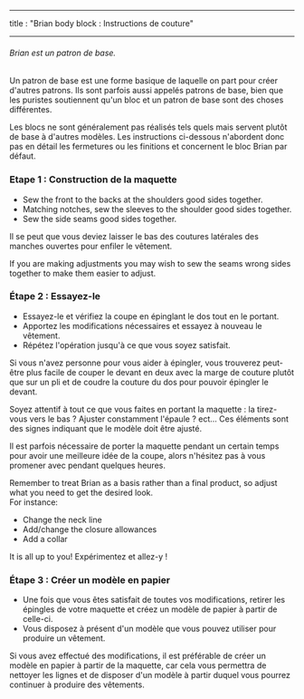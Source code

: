 - - -
title : "Brian body block : Instructions de couture"
- - -

<Note>

###### Brian est un patron de base.

Un patron de base est une forme basique de laquelle on part pour créer d'autres patrons.
Ils sont parfois aussi appelés patrons de base, bien que les puristes soutiennent qu'un bloc et un patron de base sont des choses différentes.

Les blocs ne sont généralement pas réalisés tels quels mais servent plutôt de base à d'autres modèles. Les instructions ci-dessous n'abordent donc pas en détail les fermetures ou les finitions et concernent le bloc Brian par défaut.

</Note>

### Etape 1 : Construction de la maquette

- Sew the front to the backs at the shoulders good sides together.
- Matching notches, sew the sleeves to the shoulder good sides together.
- Sew the side seams good sides together.

<Note>

Il se peut que vous deviez laisser le bas des coutures latérales des manches ouvertes pour enfiler le vêtement.

</Note>

<Tip>

If you are making adjustments you may wish to sew the seams wrong sides together to make them easier to adjust.

</Tip>

### Étape 2 : Essayez-le

- Essayez-le et vérifiez la coupe en épinglant le dos tout en le portant.
- Apportez les modifications nécessaires et essayez à nouveau le vêtement.
- Répétez l'opération jusqu'à ce que vous soyez satisfait.

<Tip>

Si vous n'avez personne pour vous aider à épingler, vous trouverez peut-être plus facile de couper le devant en deux avec la marge de couture plutôt que sur un pli et de coudre la couture du dos pour pouvoir épingler le devant.

Soyez attentif à tout ce que vous faites en portant la maquette : la tirez-vous vers le bas ? Ajuster constamment l'épaule ? ect... Ces éléments sont des signes indiquant que le modèle doit être ajusté.

Il est parfois nécessaire de porter la maquette pendant un certain temps pour avoir une meilleure idée de la coupe, alors n'hésitez pas à vous promener avec pendant quelques heures.

</Tip>

<Note>

Remember to treat Brian as a basis rather than a final product, so adjust what you need to get the desired look.  
For instance:

- Change the neck line
- Add/change the closure allowances
- Add a collar

It is all up to you! Expérimentez et allez-y !

</Note>

### Étape 3 : Créer un modèle en papier

- Une fois que vous êtes satisfait de toutes vos modifications, retirer les épingles de votre maquette et créez un modèle de papier à partir de celle-ci.
- Vous disposez à présent d'un modèle que vous pouvez utiliser pour produire un vêtement.

<Note>

Si vous avez effectué des modifications, il est préférable de créer un modèle en papier à partir de la maquette, car cela vous permettra de nettoyer les lignes et de disposer d'un modèle à partir duquel vous pourrez continuer à produire des vêtements.

</Note>
